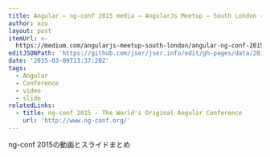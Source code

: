 ```yaml
---
title: Angular — ng-conf 2015 media — AngularJs Meetup — South London — Medium
author: azu
layout: post
itemUrl: >-
  https://medium.com/angularjs-meetup-south-london/angular-ng-conf-2015-media-25dbe6250154
editJSONPath: 'https://github.com/jser/jser.info/edit/gh-pages/data/2015/03/index.json'
date: '2015-03-09T13:37:20Z'
tags:
  - Angular
  - Conference
  - video
  - slide
relatedLinks:
  - title: ng-conf 2015 - The World's Original Angular Conference
    url: 'http://www.ng-conf.org/'
---
```

ng-conf 2015の動画とスライドまとめ
